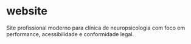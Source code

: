 # website
Site profissional moderno para clínica de neuropsicologia com foco em performance, acessibilidade e conformidade legal.
